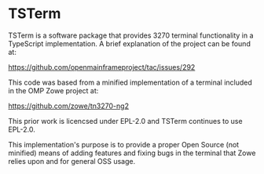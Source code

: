 # TSTerm

TSTerm is a software package that provides 3270 terminal functionality in a TypeScript implementation.   A brief explanation of the project can be found at:

https://github.com/openmainframeproject/tac/issues/292 

This code was based from a minified implementation of a terminal included in the OMP Zowe project at:

https://github.com/zowe/tn3270-ng2

This prior work is licencsed under EPL-2.0 and TSTerm continues to use EPL-2.0.

This implementation's purpose is to provide a proper Open Source (not minified) means of adding features and fixing bugs in the terminal that Zowe relies upon and for general OSS usage.

